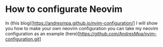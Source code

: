 # How to configurate Neovim

In (this blog)[https://andresmpa.github.io/nvim-configuration/] I will show you how to make your own neovim configuration you can take my neovim configuration as an example (here)[https://github.com/AndresMpa/nvim-configuration.git]
